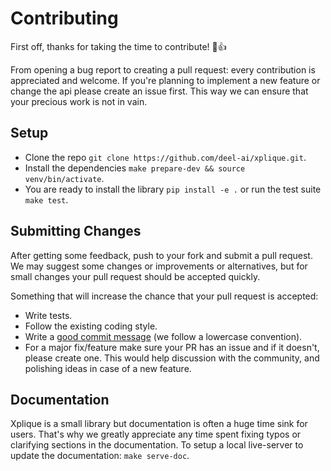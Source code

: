 # Contributing

First off, thanks for taking the time to contribute! :tada::+1:

From opening a bug report to creating a pull request: every contribution is
appreciated and welcome. If you're planning to implement a new feature or change
the api please create an issue first. This way we can ensure that your precious
work is not in vain.


## Setup

- Clone the repo `git clone https://github.com/deel-ai/xplique.git`.
- Install the dependencies `make prepare-dev && source venv/bin/activate`. 
- You are ready to install the library `pip install -e .` or run the test suite
 `make test`.


## Submitting Changes

After getting some feedback, push to your fork and submit a pull request. We
may suggest some changes or improvements or alternatives, but for small changes
your pull request should be accepted quickly.

Something that will increase the chance that your pull request is accepted:

- Write tests.
- Follow the existing coding style.
- Write a [good commit message](https://tbaggery.com/2008/04/19/a-note-about-git-commit-messages.html) (we follow a lowercase convention).
- For a major fix/feature make sure your PR has an issue and if it doesn't, please create one. This would help discussion with the community, and polishing ideas in case of a new feature.

## Documentation

Xplique is a small library but documentation is often a huge time sink for 
users. That's why we greatly appreciate any time spent fixing typos or 
clarifying sections in the documentation. To setup a local live-server to update
the documentation: `make serve-doc`.
 
